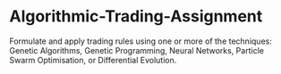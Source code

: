 # Algorithmic-Trading-Assignment
Formulate and apply trading rules using one or more of the techniques: Genetic Algorithms, Genetic Programming, Neural Networks, Particle Swarm Optimisation, or Differential Evolution.
